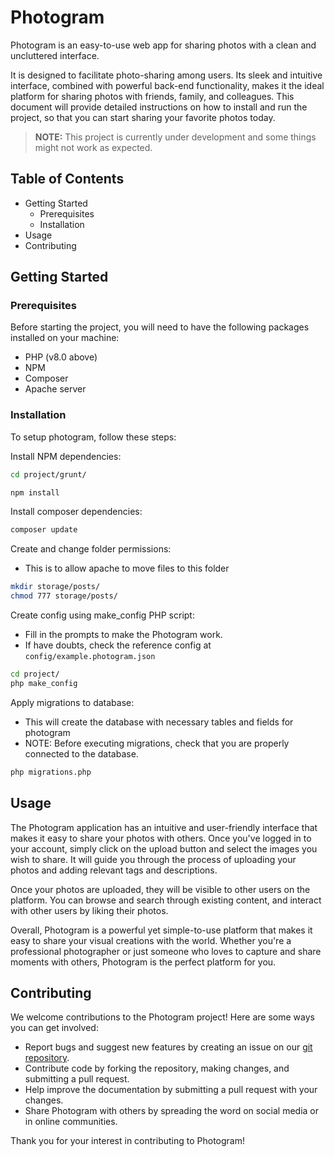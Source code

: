 # Photogram
Photogram is an easy-to-use web app for sharing photos with a clean and uncluttered interface.

It is designed to facilitate photo-sharing among users. Its sleek and intuitive interface, combined with powerful back-end functionality, makes it the ideal platform for sharing photos with friends, family, and colleagues. This document will provide detailed instructions on how to install and run the project, so that you can start sharing your favorite photos today.

> **NOTE:** This project is currently under development and some things might not work as expected.

## Table of Contents
- Getting Started
  - Prerequisites
  - Installation
- Usage
- Contributing

## Getting Started

### Prerequisites

Before starting the project, you will need to have the following packages installed on your machine:

- PHP (v8.0 above)
- NPM
- Composer
- Apache server

### Installation

To setup photogram, follow these steps:

Install NPM dependencies:
```bash
cd project/grunt/

npm install
```

Install composer dependencies:
```bash
composer update
```

Create and change folder permissions:
- This is to allow apache to move files to this folder
```bash
mkdir storage/posts/
chmod 777 storage/posts/
```

Create config using make_config PHP script:
- Fill in the prompts to make the Photogram work.
- If have doubts, check the reference config at `config/example.photogram.json`
```bash
cd project/
php make_config
```

Apply migrations to database:
- This will create the database with necessary tables and fields for photogram
- NOTE: Before executing migrations, check that you are properly connected to the database.
```bash
php migrations.php
```

## Usage

The Photogram application has an intuitive and user-friendly interface that makes it easy to share your photos with others. Once you've logged in to your account, simply click on the upload button and select the images you wish to share. It will guide you through the process of uploading your photos and adding relevant tags and descriptions.

Once your photos are uploaded, they will be visible to other users on the platform. You can browse and search through existing content, and interact with other users by liking their photos.

Overall, Photogram is a powerful yet simple-to-use platform that makes it easy to share your visual creations with the world. Whether you're a professional photographer or just someone who loves to capture and share moments with others, Photogram is the perfect platform for you.

## Contributing

We welcome contributions to the Photogram project! Here are some ways you can get involved:

- Report bugs and suggest new features by creating an issue on our [git repository](https://git.selfmade.ninja/Henry/photogram/-/issues).
- Contribute code by forking the repository, making changes, and submitting a pull request.
- Help improve the documentation by submitting a pull request with your changes.
- Share Photogram with others by spreading the word on social media or in online communities.

Thank you for your interest in contributing to Photogram!